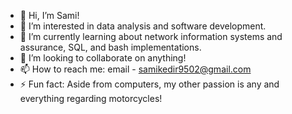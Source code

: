 - 👋 Hi, I’m Sami!
- 👀 I’m interested in data analysis and software development.
- 🌱 I’m currently learning about network information systems and assurance, SQL, and bash implementations. 
- 💞️ I’m looking to collaborate on anything!
- 📫 How to reach me: email - samikedir9502@gmail.com  
- ⚡ Fun fact: Aside from computers, my other passion is any and everything regarding motorcycles!

<!---
samikedir/samikedir is a ✨ special ✨ repository because its `README.md` (this file) appears on your GitHub profile.
You can click the Preview link to take a look at your changes.
--->

